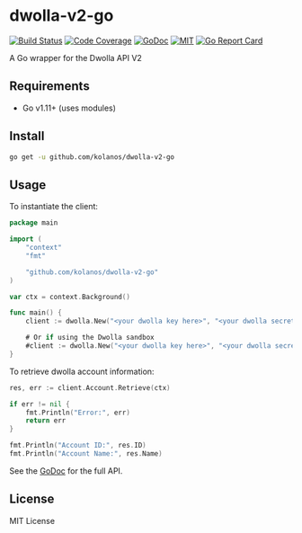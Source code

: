 # dwolla-v2-go

[![Build Status][1]][2] [![Code Coverage][3]][4] [![GoDoc][5]][6] [![MIT][7]][8] [![Go Report Card][9]][10]

[1]: https://circleci.com/gh/kolanos/dwolla-v2-go.svg?style=svg
[2]: https://circleci.com/gh/kolanos/dwolla-v2-go
[3]: https://codecov.io/gh/kolanos/dwolla-v2-go/branch/master/graph/badge.svg
[4]: https://codecov.io/gh/kolanos/dwolla-v2-go
[5]: https://godoc.org/github.com/kolanos/dwolla-v2-go?status.svg
[6]: https://godoc.org/github.com/kolanos/dwolla-v2-go
[7]: https://img.shields.io/badge/License-MIT-yellow.svg
[8]: LICENSE
[9]: https://goreportcard.com/badge/github.com/kolanos/dwolla-v2-go
[10]: https://goreportcard.com/report/github.com/kolanos/dwolla-v2-go

A Go wrapper for the Dwolla API V2

## Requirements

* Go v1.11+ (uses modules)

## Install

```bash
go get -u github.com/kolanos/dwolla-v2-go
```

## Usage

To instantiate the client:

```go
package main

import (
	"context"
	"fmt"

	"github.com/kolanos/dwolla-v2-go"
)

var ctx = context.Background()

func main() {
	client := dwolla.New("<your dwolla key here>", "<your dwolla secret here>", dwolla.Production)

	# Or if using the Dwolla sandbox
	#client := dwolla.New("<your dwolla key here>", "<your dwolla secret here>", dwolla.Sandbox)
}
```

To retrieve dwolla account information:

```go
res, err := client.Account.Retrieve(ctx)

if err != nil {
	fmt.Println("Error:", err)
	return err
}

fmt.Println("Account ID:", res.ID)
fmt.Println("Account Name:", res.Name)
```

See the [GoDoc](https://godoc.org/github.com/kolanos/dwolla-v2-go) for the full API.

## License

MIT License
